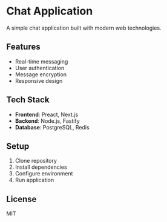 # Chat Application

A simple chat application built with modern web technologies.

## Features
- Real-time messaging
- User authentication
- Message encryption
- Responsive design

## Tech Stack
- **Frontend**: Preact, Next.js
- **Backend**: Node.js, Fastify
- **Database**: PostgreSQL, Redis

## Setup
1. Clone repository
2. Install dependencies
3. Configure environment
4. Run application

## License
MIT 